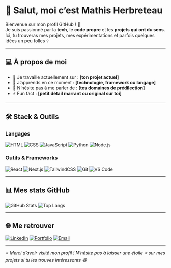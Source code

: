 # 👋 Salut, moi c’est Mathis Herbreteau  

Bienvenue sur mon profil GitHub ! 🚀  
Je suis passionné par la **tech**, le **code propre** et les **projets qui ont du sens**.  
Ici, tu trouveras mes projets, mes expérimentations et parfois quelques idées un peu folles 💡  

---

## 💻 À propos de moi

- 🔭 Je travaille actuellement sur : **[ton projet actuel]**  
- 🌱 J’apprends en ce moment : **[technologie, framework ou langage]**  
- 💬 N’hésite pas à me parler de : **[tes domaines de prédilection]**  
- ⚡ Fun fact : **[petit détail marrant ou original sur toi]**

---

## 🛠️ Stack & Outils

### Langages
![HTML](https://img.shields.io/badge/HTML5-E34F26?style=for-the-badge&logo=html5&logoColor=white)
![CSS](https://img.shields.io/badge/CSS3-1572B6?style=for-the-badge&logo=css3&logoColor=white)
![JavaScript](https://img.shields.io/badge/JavaScript-F7DF1E?style=for-the-badge&logo=javascript&logoColor=black)
![Python](https://img.shields.io/badge/Python-3776AB?style=for-the-badge&logo=python&logoColor=white)
![Node.js](https://img.shields.io/badge/Node.js-339933?style=for-the-badge&logo=node.js&logoColor=white)

### Outils & Frameworks
![React](https://img.shields.io/badge/React-61DBFB?style=for-the-badge&logo=react&logoColor=black)
![Next.js](https://img.shields.io/badge/Next.js-000000?style=for-the-badge&logo=nextdotjs&logoColor=white)
![TailwindCSS](https://img.shields.io/badge/TailwindCSS-06B6D4?style=for-the-badge&logo=tailwindcss&logoColor=white)
![Git](https://img.shields.io/badge/Git-F05033?style=for-the-badge&logo=git&logoColor=white)
![VS Code](https://img.shields.io/badge/VSCode-0078d7?style=for-the-badge&logo=visualstudiocode&logoColor=white)

---

## 📊 Mes stats GitHub

![GitHub Stats](https://github-readme-stats.vercel.app/api?username=TON_USERNAME&show_icons=true&theme=tokyonight)
![Top Langs](https://github-readme-stats.vercel.app/api/top-langs/?username=TON_USERNAME&layout=compact&theme=tokyonight)

---

## 🌐 Me retrouver

[![LinkedIn](https://img.shields.io/badge/LinkedIn-0A66C2?style=for-the-badge&logo=linkedin&logoColor=white)](https://www.linkedin.com/in/TON-LINKEDIN/)
[![Portfolio](https://img.shields.io/badge/Portfolio-000000?style=for-the-badge&logo=About.me&logoColor=white)](https://TON-PORTFOLIO.com)
[![Email](https://img.shields.io/badge/Email-D14836?style=for-the-badge&logo=gmail&logoColor=white)](mailto:TON_EMAIL)

---

⭐️ *Merci d’avoir visité mon profil ! N’hésite pas à laisser une étoile ⭐ sur mes projets si tu les trouves intéressants 😄*  
